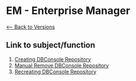 # EM - Enterprise Manager
[<-- Back to Versions](https://github.com/mtemporim/Databases/tree/main/Oracle/11g)

## Link to subject/function  
1. [Creating DBConsole Repository]()
1. [Manual Remove DBConsole Repository](https://github.com/mtemporim/Databases/blob/main/Oracle/11g/EM/ManualRemoveDbConsoleRepository.md)
1. [Recreating DBConsole Repository](https://github.com/mtemporim/Databases/blob/main/Oracle/11g/EM/RecreateEnterpriseManager.md)
